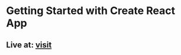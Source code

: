 # Getting Started with Create React App

<h2> Live at:  <a  target="_blank" href ="https://rahulmahto-myportfolio.vercel.app/">visit </a> </h2>
